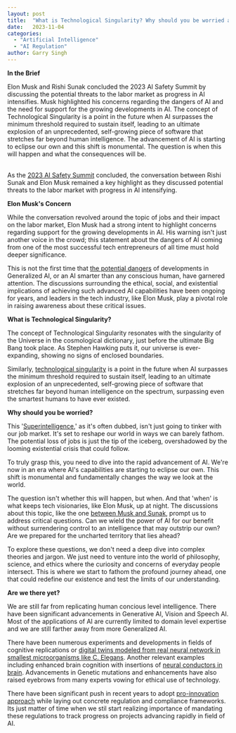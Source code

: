 ```yaml
---
layout: post
title:  "What is Technological Singularity? Why should you be worried about AI?"
date:   2023-11-04
categories: 
  - "Artificial Intelligence"
  - "AI Regulation"
author: Garry Singh
---
```

<div class="summary">
     <span class="fas fa-robot icon"><b> In the Brief</b></span>
  <p>
    Elon Musk and Rishi Sunak concluded the 2023 AI Safety Summit by discussing the potential threats to the labor market as progress in AI intensifies. Musk highlighted his concerns regarding the dangers of AI and the need for support for the growing developments in AI. The concept of Technological Singularity is a point in the future when AI surpasses the minimum threshold required to sustain itself, leading to an ultimate explosion of an unprecedented, self-growing piece of software that stretches far beyond human intelligence. The advancement of AI is starting to eclipse our own and this shift is monumental. The question is when this will happen and what the consequences will be.
  </p>
</div>
<br>
As the <a href="https://www.gov.uk/government/topical-events/ai-safety-summit-2023" target="_blank">2023 AI Safety Summit</a> concluded, the conversation between Rishi Sunak and Elon Musk remained a key highlight as they discussed potential threats to the labor market with progress in AI intensifying.

**Elon Musk's Concern**

While the conversation revolved around the topic of jobs and their impact on the labor market, Elon Musk had a strong intent to highlight concerns regarding support for the growing developments in AI. His warning isn't just another voice in the crowd; this statement about the dangers of AI coming from one of the most successful tech entrepreneurs of all time must hold deeper significance.

This is not the first time that <a href="https://www.theguardian.com/technology/2023/apr/03/the-danger-of-blindly-embracing-the-rise-of-ai">the potential dangers</a> of developments in Generalized AI, or an AI smarter than any conscious human, have garnered attention. The discussions surrounding the ethical, social, and existential implications of achieving such advanced AI capabilities have been ongoing for years, and leaders in the tech industry, like Elon Musk, play a pivotal role in raising awareness about these critical issues.

**What is Technological Singularity?**

The concept of Technological Singularity resonates with the singularity of the Universe in the cosmological dictionary, just before the ultimate Big Bang took place. As Stephen Hawking puts it, our universe is ever-expanding, showing no signs of enclosed boundaries. 

Similarly, <a href="https://en.wikipedia.org/wiki/Technological_singularity" target="_blank">technological singularity</a> is a point in the future when AI surpasses the minimum threshold required to sustain itself, leading to an ultimate explosion of an unprecedented, self-growing piece of software that stretches far beyond human intelligence on the spectrum, surpassing even the smartest humans to have ever existed.


**Why should you be worried?**

This '<a href="https://en.wikipedia.org/wiki/Superintelligence" target="_blank">Superintelligence</a>,' as it's often dubbed, isn't just going to tinker with our job market. It's set to reshape our world in ways we can barely fathom. The potential loss of jobs is just the tip of the iceberg, overshadowed by the looming existential crisis that could follow.

To truly grasp this, you need to dive into the rapid advancement of AI. We're now in an era where AI's capabilities are starting to eclipse our own. This shift is monumental and fundamentally changes the way we look at the world.

The question isn't whether this will happen, but when. And that 'when' is what keeps tech visionaries, like Elon Musk, up at night. The discussions about this topic, like the one <a href="https://www.theguardian.com/technology/2023/nov/03/rishi-sunak-elon-musk-ai-summit-what-we-learned" target="_blank">between Musk and Sunak</a>, prompt us to address critical questions. Can we wield the power of AI for our benefit without surrendering control to an intelligence that may outstrip our own? Are we prepared for the uncharted territory that lies ahead?

To explore these questions, we don't need a deep dive into complex theories and jargon. We just need to venture into the world of philosophy, science, and ethics where the curiosity and concerns of everyday people intersect. This is where we start to fathom the profound journey ahead, one that could redefine our existence and test the limits of our understanding.

**Are we there yet?**

We are still far from replicating human concious level intelligence. There have been significant advancements in Generative AI, Vision and Speech AI. Most of the applications of AI are currently limited to domain level expertise and we are still farther away from more Generalized AI. 

There have been numerous experiments and developments in fields of cognitive replications or <a href="https://openworm.org/" target="_blank">digital twins modeled from real neural network in smallest microorganisms like C. Elegans</a>. Another relevant examples including enhanced brain cognition with insertions of <a href="https://www.ncbi.nlm.nih.gov/pmc/articles/PMC4304489/" target="_blank">neural conductors in brain</a>. Advancements in Genetic mutations and enhancements have also raised eyebrows from many experts vowing for ethical use of technology. 

There have been significant push in recent years to adopt <a href="https://www.gov.uk/government/publications/ai-regulation-a-pro-innovation-approach/white-paper" target="_blank">pro-innovation approach</a> while laying out concrete regulation and compliance frameworks. Its just matter of time when we stil start realizing importance of mandating these regulations to track progress on projects advancing rapidly in field of AI. 

